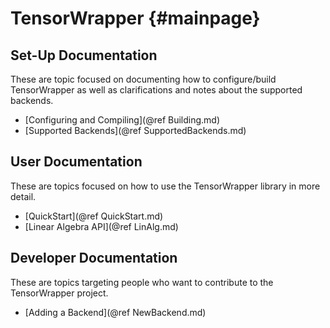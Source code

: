 TensorWrapper {#mainpage}
=============

Set-Up Documentation
--------------------

These are topic focused on documenting how to configure/build TensorWrapper as
well as clarifications and notes about the supported backends.

- [Configuring and Compiling](@ref Building.md)
- [Supported Backends](@ref SupportedBackends.md)

User Documentation
------------------

These are topics focused on how to use the TensorWrapper library in more
detail.

- [QuickStart](@ref QuickStart.md)
- [Linear Algebra API](@ref LinAlg.md)

Developer Documentation
-----------------------

These are topics targeting people who want to contribute to the TensorWrapper
project.

- [Adding a Backend](@ref NewBackend.md)
